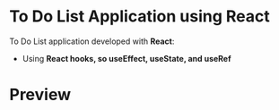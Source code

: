 # To Do List Application using React
To Do List application developed with **React**:
- Using **React hooks, so useEffect, useState, and useRef**

# Preview
